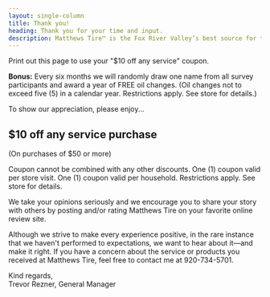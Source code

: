 ```yaml
---
layout: single-column
title: Thank you!
heading: Thank you for your time and input.
description: Matthews Tire™ is the Fox River Valley’s best source for tires, service and awesome wheels. Customers in Green Bay, Appleton, Fond du Lac & Waupaca trust Matthews Tire.
---
```


Print out this page to use your "$10 off any service" coupon.

**Bonus:** Every six months we will randomly draw one name from all survey participants and award a year of FREE oil changes. (Oil changes not to exceed five (5) in a calendar year. Restrictions apply. See store for details.)

<div class="col-sm-8 center-block">
  <div class="coupon">
    <p>To show our appreciation, please enjoy...</p>
    <h2>$10 off any service purchase</h2>
    <p>(On purchases of $50 or more)</p>
    <p class="disclaimer">Coupon cannot be combined with any other discounts. One (1) coupon valid per store visit. One (1) coupon valid per household. Restrictions apply. See store for details.</p>
    <p class="expiration"></p>
  </div>
</div>

We take your opinions seriously and we encourage you to share your story with others by posting and/or rating Matthews Tire on your favorite online review site.

Although we strive to make every experience positive, in the rare instance that we haven't performed to expectations, we want to hear about it—and make it right. If you have a concern about the service or products you received at Matthews Tire, feel free to contact me at 920-734-5701.

Kind regards,  
Trevor Rezner, General Manager

<!-- This script generates the expiration date for the coupon and makes it two months from the current date -->
<script>
  // Create a date and add 14 days to it (in milliseconds)
  var d = new Date(+new Date + 5.184e9);
  // Convert the date to a string in the right format. Need to add one to month number because it's showing the wrong number for some reason
  var expirationDate = d.getMonth()+1 + "/" + d.getDate() + "/" + d.getFullYear();
  // Find the paragraphs with an .expiration class
  var expirationField = $(".expiration");
  // Insert the formatted expiration date into the paragraphs
  expirationField.text("Expires " + expirationDate);
</script>

